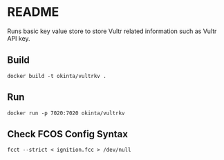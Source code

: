 # README

Runs basic key value store to store Vultr related information such as Vultr
API key.

## Build

    docker build -t okinta/vultrkv .

## Run

    docker run -p 7020:7020 okinta/vultrkv

## Check FCOS Config Syntax

    fcct --strict < ignition.fcc > /dev/null
